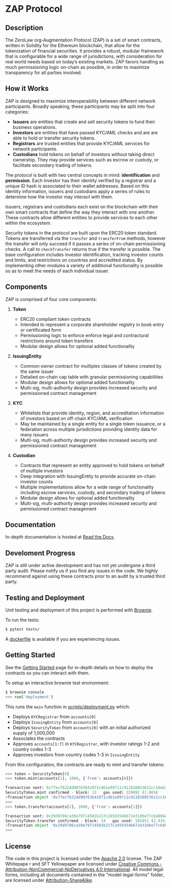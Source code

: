 # ZAP Protocol

## Description

The ZeroLaw org-Augmentation Protocol (ZAP)  is a set of smart contracts, written in Solidity for the Ethereum blockchain, that allow for the tokenization of financial securities. It provides a robust, modular framework that is configurable for a wide range of jurisdictions, with consideration for real world needs based on today’s existing markets. ZAP favors handling as much permissioning logic on-chain as possible, in order to maximize transparency for all parties involved.

## How it Works

ZAP is designed to maximize interoperability between different network participants. Broadly speaking, these participants may be split into four categories:

* **Issuers** are entities that create and sell security tokens to fund their business operations.
* **Investors** are entities that have passed KYC/AML checks and are are able to hold or transfer security tokens.
* **Registrars** are trusted entities that provide KYC/AML services for network participants.
* **Custodians** hold tokens on behalf of investors without taking direct ownership. They may provide services such as escrow or custody, or facilitate secondary trading of tokens.

The protocol is built with two central concepts in mind: **identification** and **permission**. Each investor has their identity verified by a registrar and a unique ID hash is associated to their wallet addresses. Based on this identity information, issuers and custodians apply a series of rules to determine how the investor may interact with them.

Issuers, registrars and custodians each exist on the blockchain with their own smart contracts that define the way they interact with one another. These contracts allow different entities to provide services to each other within the ecosystem.

Security tokens in the protocol are built upon the ERC20 token standard. Tokens are transferred via the ``transfer`` and ``transferFrom`` methods, however the transfer will only succeed if it passes a series of on-chain permissioning checks. A call to ``checkTransfer`` returns true if the transfer is possible. The base configuration includes investor identification, tracking investor counts and limits, and restrictions on countries and accredited status. By implementing other modules a variety of additional functionality is possible so as to meet the needs of each individual issuer.

## Components

ZAP is comprised of four core components:

1. **Token**

    * ERC20 compliant token contracts
    * Intended to represent a corporate shareholder registry in book entry or certificated form
    * Permissioning logic to enforce enforce legal and contractural restrictions around token transfers
    * Modular design allows for optional added functionality

2. **IssuingEntity**

    * Common owner contract for multiples classes of tokens created by the same issuer
    * Detailed on-chain cap table with granular permissioning capabilities
    * Modular design allows for optional added functionality
    * Multi-sig, multi-authority design provides increased security and permissioned contract management

3. **KYC**

    * Whitelists that provide identity, region, and accreditation information of investors based on off-chain KYC/AML verification
    * May be maintained by a single entity for a single token issuance, or a federation across multiple jurisdictions providing identity data for many issuers
    * Multi-sig, multi-authority design provides increased security and permissioned contract management

4. **Custodian**

    * Contracts that represent an entity approved to hold tokens on behalf of multiple investors
    * Deep integration with IssuingEntity to provide accurate on-chain investor counts
    * Multiple implementations allow for a wide range of functionality including escrow services, custody, and secondary trading of tokens
    * Modular design allows for optional added functionality
    * Multi-sig, multi-authority design provides increased security and permissioned contract management

## Documentation

In-depth documentation is hosted at [Read the Docs](https://sft-protocol.readthedocs.io).

## Develoment Progress

ZAP is still under active development and has not yet undergone a third party audit. Please notify us if you find any issues in the code. We highly recommend against using these contracts prior to an audit by a trusted third party.

## Testing and Deployment

Unit testing and deployment of this project is performed with [Brownie](https://github.com/iamdefinitelyahuman/brownie).

To run the tests:

```bash
$ pytest tests/
```

A [dockerfile](Dockerfile) is available if you are experiencing issues.

## Getting Started

See the [Getting Started](https://sft-protocol.readthedocs.io/en/latest/getting-started.html) page for in-depth details on how to deploy the contracts so you can interact with them.

To setup an interactive brownie test environment:

```bash
$ brownie console
>>> run('deployment')
```

This runs the `main` function in [scripts/deployment.py](scripts/deployment.py) which:

* Deploys ``KYCRegistrar`` from ``accounts[0]``
* Deploys ``IssuingEntity`` from ``accounts[0]``
* Deploys ``SecurityToken`` from ``accounts[0]`` with an initial authorized supply of 1,000,000
* Associates the contracts
* Approves ``accounts[1:7]`` in ``KYCRegistrar``, with investor ratings 1-2 and country codes 1-3
* Approves investors from country codes 1-3 in ``IssuingEntity``

From this configuration, the contracts are ready to mint and transfer tokens:

```python
>>> token = SecurityToken[0]
>>> token.mint(accounts[1], 1000, {'from': accounts[0]})

Transaction sent: 0x77ec76224d90763641971cd61e99711c911828053612cc16eb2e5d7faa20815e
SecurityToken.mint confirmed - block: 13   gas used: 229092 (2.86%)
<Transaction object '0x77ec76224d90763641971cd61e99711c911828053612cc16eb2e5d7faa20815e'>
>>>
>>> token.transfer(accounts[2], 1000, {'from': accounts[1]})

Transaction sent: 0x29d9786ca39e79714581b217c24593546672e31dbe77c64804ea2d81848f053f
SecurityToken.transfer confirmed - block: 14   gas used: 192451 (2.41%)
<Transaction object '0x29d9786ca39e79714581b217c24593546672e31dbe77c64804ea2d81848f053f'>
>>>
```

## License

The code in this project is licensed under the [Apache 2.0](https://www.apache.org/licenses/LICENSE-2.0.html) license. The ZAP Whitepape r and SFT Yellowpaper are licensed under [Creative Commons - Attribution-NonCommercial-NoDerivatives 4.0 International](https://creativecommons.org/licenses/by-nc-nd/4.0/legalcode). All model legal forms, including all documents contained in the "model-legal-forms" folder, are licensed under [Attribution-ShareAlike](https://creativecommons.org/licenses/by-sa/4.0/legalcode).
